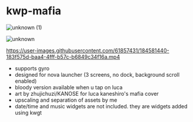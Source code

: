 # kwp-mafia

![unknown (1)](https://user-images.githubusercontent.com/61857431/184546337-6a72c73d-2f5e-4c1a-9a16-eaf7611c5ca8.png)

![unknown](https://user-images.githubusercontent.com/61857431/184546340-ad620a0d-1b9f-4484-93d9-859d974ba7fb.png)




https://user-images.githubusercontent.com/61857431/184581440-183f575d-baa4-4fff-b57c-b6849c34f16a.mp4



- supports gyro
- designed for nova launcher (3 screens, no dock, background scroll enabled)
- bloody version available when u tap on luca
- art by zhujichuzi/KANOSE for luca kaneshiro's mafia cover
- upscaling and separation of assets by me
- date/time and music widgets are not included. they are widgets added using kwgt
